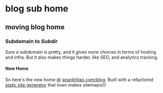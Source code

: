 # blog sub home

## moving blog home

### Subdomain to _Subdir_

Sure a subdomain is pretty,
and it gives more choices in terms of hosting and infra.
But it also makes things harder,
like SEO, and analytics tracking.

#### New Home

So here's the new home @ [seankhliao.com/blog](https://seankhliao.com/blog).
Built with a refactored [static site generator](https://github.com/seankhliao/cloud-build-tools/tree/master/site-builder)
that even makes sitemaps(!)